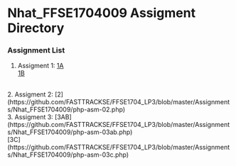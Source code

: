 # Nhat_FFSE1704009 Assigment Directory

### Assignment List

1. Assigment 1: [1A](https://github.com/FASTTRACKSE/FFSE1704_LP3/blob/master/Assignments/Nhat_FFSE1704009/php-asm-01.php)<br>[1B](https://github.com/FASTTRACKSE/FFSE1704_LP3/blob/master/Assignments/Nhat_FFSE1704009/php-asm-01b.php)
<br>
2. Assigment 2: [2](https://github.com/FASTTRACKSE/FFSE1704_LP3/blob/master/Assignments/Nhat_FFSE1704009/php-asm-02.php)
<br>
3. Assigment 3: [3AB](https://github.com/FASTTRACKSE/FFSE1704_LP3/blob/master/Assignments/Nhat_FFSE1704009/php-asm-03ab.php)<br> [3C](https://github.com/FASTTRACKSE/FFSE1704_LP3/blob/master/Assignments/Nhat_FFSE1704009/php-asm-03c.php)

